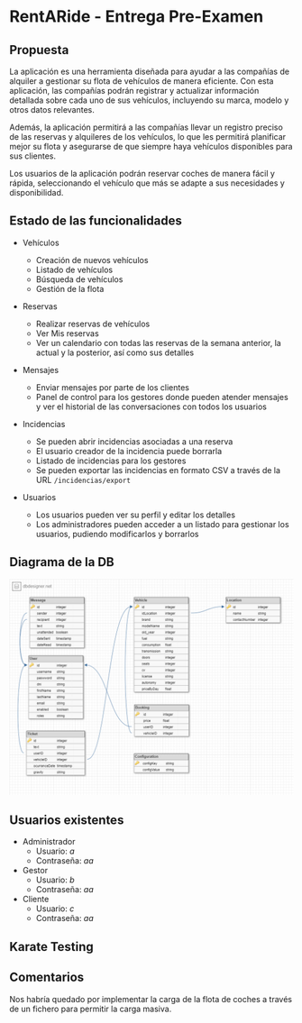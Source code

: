 # RentARide - Entrega Pre-Examen

## Propuesta

La aplicación es una herramienta diseñada para ayudar a las compañías de alquiler a gestionar su flota de vehículos de manera eficiente. Con esta aplicación, las compañías podrán registrar y actualizar información detallada sobre cada uno de sus vehículos, incluyendo su marca, modelo y otros datos relevantes. 

Además, la aplicación permitirá a las compañías llevar un registro preciso de las reservas y alquileres de los vehículos, lo que les permitirá planificar mejor su flota y asegurarse de que siempre haya vehículos disponibles para sus clientes.

Los usuarios de la aplicación podrán reservar coches de manera fácil y rápida, seleccionando el vehículo que más se adapte a sus necesidades y disponibilidad.



## Estado de las funcionalidades

- Vehículos
  - Creación de nuevos vehículos
  - Listado de vehículos
  - Búsqueda de vehículos
  - Gestión de la flota
- Reservas
  - Realizar reservas de vehículos
  - Ver Mis reservas
  - Ver un calendario con todas las reservas de la semana anterior, la actual y la posterior, así como sus detalles
- Mensajes
  - Enviar mensajes por parte de los clientes
  - Panel de control para los gestores donde pueden atender mensajes y ver el historial de las conversaciones con todos los usuarios
- Incidencias
  - Se pueden abrir incidencias asociadas a una reserva
  - El usuario creador de la incidencia puede borrarla
  - Listado de incidencias para los gestores
  - Se pueden exportar las incidencias en formato CSV a través de la URL `/incidencias/export`

- Usuarios
  - Los usuarios pueden ver su perfil y editar los detalles
  - Los administradores pueden acceder a un listado para gestionar los usuarios, pudiendo modificarlos y borrarlos

## Diagrama de la DB

![Base de datos](db.png)

## Usuarios existentes

* Administrador
  * Usuario: *a*
  * Contraseña: *aa*
* Gestor
  * Usuario: *b*
  * Contraseña: *aa*
* Cliente
  * Usuario: *c*
  * Contraseña: *aa*

## Karate Testing



## Comentarios

Nos habría quedado por implementar la carga de la flota de coches a través de un fichero para permitir la carga masiva. 